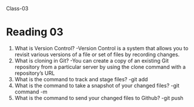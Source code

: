 Class-03

# Reading 03
1. What is Version Control?
    -Version Control is a system that allows you to revisit various versions of a file or set of files by recording changes.
2. What is cloning in Git?
    -You can create a copy of an existing Git repository from a particular server by using the clone command with a repository’s URL
3. What is the command to track and stage files?
    -git add
4. What is the command to take a snapshot of your changed files?
    -git command -m
5. What is the command to send your changed files to Github?
    -git push